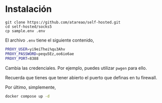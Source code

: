# Instalación

```
git clone https://github.com/atareao/self-hosted.git
cd self-hosted/socks5
cp sample.env .env
```

El archivo `.env` tiene el siguiente contenido,

```bash
PROXY_USER=yi9eiThei%qu3Ahv
PROXY_PASSWORD=pequ5Ez,oo6io6ae
PROXY_PORT=8388
```

Cambia las credenciales. Por ejemplo, puedes utilizar `pwgen` para ello.

Recuerda que tienes que tener abierto el puerto que definas en tu firewall.

Por último, simplemente,

```bash
docker compose up -d
```

